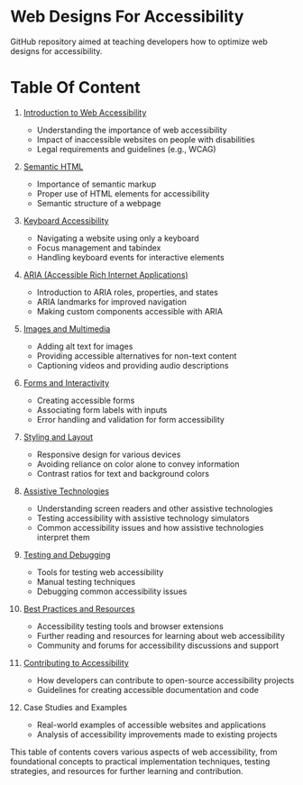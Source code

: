 # Web Designs For Accessibility

GitHub repository aimed at teaching developers how to optimize web designs for accessibility.

# Table Of Content

1. [Introduction to Web Accessibility](Introduction.md)
   - Understanding the importance of web accessibility
   - Impact of inaccessible websites on people with disabilities
   - Legal requirements and guidelines (e.g., WCAG)

2. [Semantic HTML](Semantic-html.md)
   - Importance of semantic markup
   - Proper use of HTML elements for accessibility
   - Semantic structure of a webpage

3. [Keyboard Accessibility](Keyboard-Accessibility.md)
   - Navigating a website using only a keyboard
   - Focus management and tabindex
   - Handling keyboard events for interactive elements

4. [ARIA (Accessible Rich Internet Applications)](ARIA.md)
   - Introduction to ARIA roles, properties, and states
   - ARIA landmarks for improved navigation
   - Making custom components accessible with ARIA

5. [Images and Multimedia](Images-and-Multimedia.md)
   - Adding alt text for images
   - Providing accessible alternatives for non-text content
   - Captioning videos and providing audio descriptions

6. [Forms and Interactivity](Forms-and-Interactivity.md)
   - Creating accessible forms
   - Associating form labels with inputs
   - Error handling and validation for form accessibility

7. [Styling and Layout](Styling-and-Layout-accessibility.md)
   - Responsive design for various devices
   - Avoiding reliance on color alone to convey information
   - Contrast ratios for text and background colors

8. [Assistive Technologies](Keyboard-Accessibility.md)
   - Understanding screen readers and other assistive technologies
   - Testing accessibility with assistive technology simulators
   - Common accessibility issues and how assistive technologies interpret them

9. [Testing and Debugging](Testing-and-Debugging.md)
   - Tools for testing web accessibility
   - Manual testing techniques
   - Debugging common accessibility issues

10. [Best Practices and Resources](Best-Practices-and-Resources.md)
    - Accessibility testing tools and browser extensions
    - Further reading and resources for learning about web accessibility
    - Community and forums for accessibility discussions and support

11. [Contributing to Accessibility](Contributing-to-Accessibility.md)
    - How developers can contribute to open-source accessibility projects
    - Guidelines for creating accessible documentation and code

12. Case Studies and Examples
    - Real-world examples of accessible websites and applications
    - Analysis of accessibility improvements made to existing projects

This table of contents covers various aspects of web accessibility, from foundational concepts to practical implementation techniques, testing strategies, and resources for further learning and contribution.
